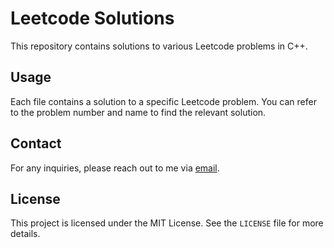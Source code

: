 # Leetcode Solutions

This repository contains solutions to various Leetcode problems in C++.

## Usage

Each file contains a solution to a specific Leetcode problem. You can refer to the problem number and name to find the relevant solution.

## Contact

For any inquiries, please reach out to me via [email](mailto:nagarvishesh16@gmail.com).

## License

This project is licensed under the MIT License. See the `LICENSE` file for more details.
